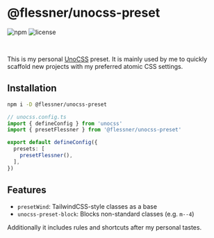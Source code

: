 # @flessner/unocss-preset
![npm](https://img.shields.io/npm/v/%40flessner%2Funocss-preset) ![license](https://img.shields.io/npm/l/%40flessner%2Funocss-preset)

<br />

This is my personal [UnoCSS](https://unocss.dev/) preset.
It is mainly used by me to quickly scaffold new projects with my preferred atomic CSS settings.

## Installation
```bash
npm i -D @flessner/unocss-preset
```

```ts
// unocss.config.ts
import { defineConfig } from 'unocss'
import { presetFlessner } from '@flessner/unocss-preset'

export default defineConfig({
  presets: [
    presetFlessner(),
  ],
})
```

## Features
- `presetWind`: TailwindCSS-style classes as a base
- `unocss-preset-block`: Blocks non-standard classes (e.g. `m--4`)

Additionally it includes rules and shortcuts after my personal tastes.
